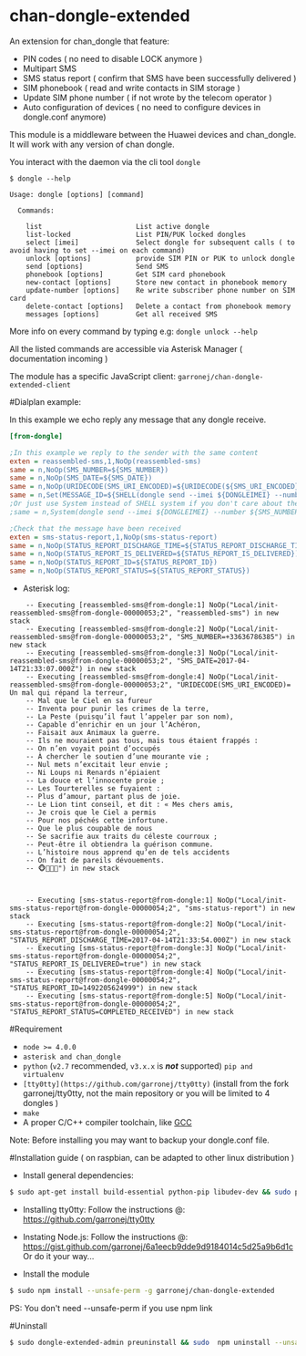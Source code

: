 # chan-dongle-extended

An extension for chan_dongle that feature: 

* PIN codes ( no need to disable LOCK anymore )
* Multipart SMS
* SMS status report ( confirm that SMS have been successfully delivered )
* SIM phonebook ( read and write contacts in SIM storage )
* Update SIM phone number ( if not wrote by the telecom operator )
* Auto configuration of devices ( no need to configure devices in dongle.conf anymore)

This module is a middleware between the Huawei devices and chan_dongle. 
It will work with any version of chan dongle.

You interact with the daemon via the cli tool `dongle`

````shell
$ dongle --help

Usage: dongle [options] [command]

  Commands:

    list                       List active dongle
    list-locked                List PIN/PUK locked dongles
    select [imei]              Select dongle for subsequent calls ( to avoid having to set --imei on each command)
    unlock [options]           provide SIM PIN or PUK to unlock dongle
    send [options]             Send SMS
    phonebook [options]        Get SIM card phonebook
    new-contact [options]      Store new contact in phonebook memory
    update-number [options]    Re write subscriber phone number on SIM card
    delete-contact [options]   Delete a contact from phonebook memory
    messages [options]         Get all received SMS

````

More info on every command by typing e.g: `dongle unlock --help`

All the listed commands are accessible via Asterisk Manager ( documentation incoming )

The module has a specific JavaScript client: `garronej/chan-dongle-extended-client`

#Dialplan example:

In this example we echo reply any message that any dongle receive.
````ini
[from-dongle]

;In this example we reply to the sender with the same content
exten = reassembled-sms,1,NoOp(reassembled-sms)
same = n,NoOp(SMS_NUMBER=${SMS_NUMBER})
same = n,NoOp(SMS_DATE=${SMS_DATE})
same = n,NoOp(URIDECODE(SMS_URI_ENCODED)=${URIDECODE(${SMS_URI_ENCODED})})
same = n,Set(MESSAGE_ID=${SHELL(dongle send --imei ${DONGLEIMEI} --number ${SMS_NUMBER} --uri-encoded-text "${SMS_URI_ENCODED}")})
;Or just use System instead of SHELL system if you don't care about the status report
;same = n,System(dongle send --imei ${DONGLEIMEI} --number ${SMS_NUMBER} --uri-encoded-text "${URIENCODE(${URIDECODE(${SMS_URI_ENCODED})})}")

;Check that the message have been received
exten = sms-status-report,1,NoOp(sms-status-report)
same = n,NoOp(STATUS_REPORT_DISCHARGE_TIME=${STATUS_REPORT_DISCHARGE_TIME})
same = n,NoOp(STATUS_REPORT_IS_DELIVERED=${STATUS_REPORT_IS_DELIVERED})
same = n,NoOp(STATUS_REPORT_ID=${STATUS_REPORT_ID})
same = n,NoOp(STATUS_REPORT_STATUS=${STATUS_REPORT_STATUS})
````

* Asterisk log: 

````raw
    -- Executing [reassembled-sms@from-dongle:1] NoOp("Local/init-reassembled-sms@from-dongle-00000053;2", "reassembled-sms") in new stack
    -- Executing [reassembled-sms@from-dongle:2] NoOp("Local/init-reassembled-sms@from-dongle-00000053;2", "SMS_NUMBER=+33636786385") in new stack
    -- Executing [reassembled-sms@from-dongle:3] NoOp("Local/init-reassembled-sms@from-dongle-00000053;2", "SMS_DATE=2017-04-14T21:33:07.000Z") in new stack 
    -- Executing [reassembled-sms@from-dongle:4] NoOp("Local/init-reassembled-sms@from-dongle-00000053;2", "URIDECODE(SMS_URI_ENCODED)= Un mal qui répand la terreur,
    -- Mal que le Ciel en sa fureur
    -- Inventa pour punir les crimes de la terre,
    -- La Peste (puisqu’il faut l’appeler par son nom),
    -- Capable d’enrichir en un jour l’Achéron,
    -- Faisait aux Animaux la guerre.
    -- Ils ne mouraient pas tous, mais tous étaient frappés :
    -- On n’en voyait point d’occupés
    -- À chercher le soutien d’une mourante vie ;
    -- Nul mets n’excitait leur envie ;
    -- Ni Loups ni Renards n’épiaient
    -- La douce et l’innocente proie ;
    -- Les Tourterelles se fuyaient :
    -- Plus d’amour, partant plus de joie.
    -- Le Lion tint conseil, et dit : « Mes chers amis,
    -- Je crois que le Ciel a permis
    -- Pour nos péchés cette infortune.
    -- Que le plus coupable de nous
    -- Se sacrifie aux traits du céleste courroux ;
    -- Peut-être il obtiendra la guérison commune.
    -- L’histoire nous apprend qu’en de tels accidents
    -- On fait de pareils dévouements.
    -- 🐵🙈🙉🙊") in new stack



    -- Executing [sms-status-report@from-dongle:1] NoOp("Local/init-sms-status-report@from-dongle-00000054;2", "sms-status-report") in new stack
    -- Executing [sms-status-report@from-dongle:2] NoOp("Local/init-sms-status-report@from-dongle-00000054;2", "STATUS_REPORT_DISCHARGE_TIME=2017-04-14T21:33:54.000Z") in new stack
    -- Executing [sms-status-report@from-dongle:3] NoOp("Local/init-sms-status-report@from-dongle-00000054;2", "STATUS_REPORT_IS_DELIVERED=true") in new stack
    -- Executing [sms-status-report@from-dongle:4] NoOp("Local/init-sms-status-report@from-dongle-00000054;2", "STATUS_REPORT_ID=1492205624999") in new stack
    -- Executing [sms-status-report@from-dongle:5] NoOp("Local/init-sms-status-report@from-dongle-00000054;2", "STATUS_REPORT_STATUS=COMPLETED_RECEIVED") in new stack

````

#Requirement

* `node >= 4.0.0`
* `asterisk and chan_dongle`
* `python` (`v2.7` recommended, `v3.x.x` is __*not*__ supported) `pip and virtualenv`
* `[tty0tty](https://github.com/garronej/tty0tty)` 
(install from the fork garronej/tty0tty, not the main repository or you will be limited to 4 dongles )
* `make`
* A proper C/C++ compiler toolchain, like [GCC](https://gcc.gnu.org)

Note: Before installing you may want to backup your dongle.conf file.

#Installation guide ( on raspbian, can be adapted to other linux distribution )

* Install general dependencies:
````bash
$ sudo apt-get install build-essential python-pip libudev-dev && sudo pip install virtualenv
````

* Installing tty0tty: 
Follow the instructions @: https://github.com/garronej/tty0tty

* Instating Node.js: 
Follow the instructions @: https://gist.github.com/garronej/6a1eecb9dde9d9184014c5d25a9b6d1c
Or do it your way...

* Install the module
``` bash
$ sudo npm install --unsafe-perm -g garronej/chan-dongle-extended
```

PS: You don't need --unsafe-perm if you use npm link

#Uninstall
``` bash
$ sudo dongle-extended-admin preuninstall && sudo  npm uninstall --unsafe-perm -g chan-dongle-extended
```